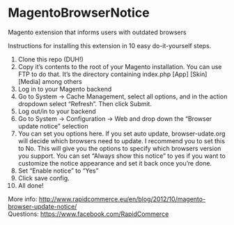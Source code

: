 # MagentoBrowserNotice
Magento extension that informs users with outdated browsers
  
Instructions for installing this extension in 10 easy do-it-yourself steps.
1. Clone this repo (DUH!)  
2. Copy it’s contents to the root of your Magento installation. You can use FTP to do that. It’s the directory containing index.php [App] [Skin] [Media] among others  
3. Log in to your Magento backend  
4. Go to System -> Cache Management, select all options, and in the action dropdown select “Refresh”. Then click Submit.  
5. Log out/in to your backend  
6. Go to System -> Configuration -> Web and drop down the “Browser update notice” selection  
7. You can set you options here. If you set auto update, browser-udate.org will decide which browsers need to update. I recommend you to set this to No. This will give you the options to specify which browsers version you support. You can set “Always show this notice” to yes if you want to customize the notice appearance and set it back once you’re done.  
8. Set “Enable notice” to “Yes”  
9. Click save config.  
10. All done!  
  
More info: http://www.rapidcommerce.eu/en/blog/2012/10/magento-browser-update-notice/  
Questions: https://www.facebook.com/RapidCommerce
